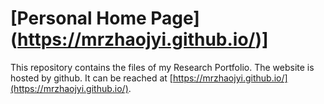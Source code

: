 # [Personal Home Page] (https://mrzhaojyi.github.io/)]

This repository contains the files of my Research Portfolio. The website is hosted by github. 
It can be reached at [https://mrzhaojyi.github.io/](https://mrzhaojyi.github.io/).
